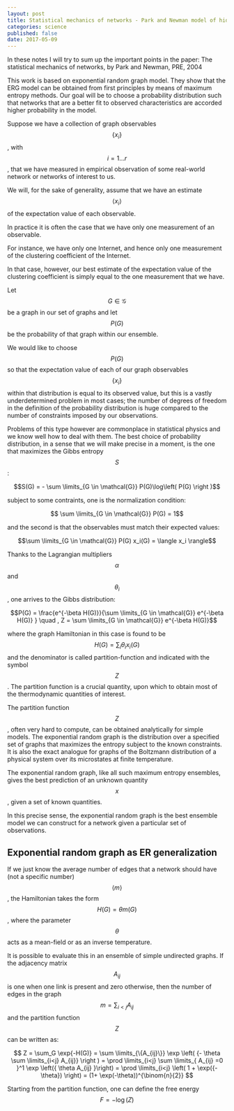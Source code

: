 ```yaml
---
layout: post
title: Statistical mechanics of networks - Park and Newman model of hidden variables
categories: science
published: false
date: 2017-05-09
---
```


In these notes I will try to sum up the important points in the paper:
The statistical mechanics of networks, by Park and Newman, PRE, 2004

This work is based on exponential random graph model. They show that the ERG model can be obtained from first principles by means of maximum entropy methods.
Our goal will be to choose a probability distribution such that networks that are a better fit to observed characteristics are accorded higher probability in the model.

Suppose we have a collection of graph observables $$\{x_i\}$$, with $$i = 1 \ldots r$$, that we have measured in empirical observation of some real-world network or networks of interest to us.

We will, for the sake of generality, assume that we have an estimate $$\langle x_i \rangle$$ of the expectation value of each observable.

In practice it is often the case that we have only one measurement of an observable.

For instance, we have only one Internet, and hence only one measurement of the clustering coefficient of the Internet.

In that case, however, our best estimate of the expectation value of the clustering coefficient is simply equal to the one measurement that we have.

Let $$G \in \mathcal{G}$$ be a graph in our set of graphs and let $$P(G)$$ be the probability of that graph within our ensemble.

We would like to choose $$P(G)$$ so that the expectation value of each of our graph observables $$\{x_i\}$$ within that distribution is equal to its observed value, but this is a vastly underdetermined problem in most cases;
the number of degrees of freedom in the definition of the probability distribution is huge compared to the number of constraints imposed by our observations.

Problems of this type however are commonplace in statistical physics and we know well how to deal with them.
The best choice of probability distribution, in a sense that we will make precise in a moment, is the one that maximizes the Gibbs entropy $$S$$:

$$S(G) = - \sum \limits_{G \in \mathcal{G}} P(G)\log\left( P(G) \right )$$

 subject to some contraints, one is the normalization condition:

$$ \sum \limits_{G \in \mathcal{G}} P(G) = 1$$

and the second is that the observables must match their expected values:

$$\sum \limits_{G \in \mathcal{G}} P(G) x_i(G) = \langle x_i \rangle$$

Thanks to the Lagrangian multipliers $$\alpha$$ and $$\theta_i$$, one arrives to the Gibbs distribution:

$$P(G) = \frac{e^{-\beta H(G)}}{\sum \limits_{G \in \mathcal{G}} e^{-\beta H(G)} } \quad , Z = \sum \limits_{G \in \mathcal{G}} e^{-\beta H(G)}$$

where the graph Hamiltonian in this case is found to be $$H(G) = \sum_i \theta_i x_i(G)$$ and the denominator is called partition-function and indicated with the symbol $$Z$$. The partition function is a crucial quantity, upon which to obtain most of the thermodynamic quantities of interest.

The partition function $$Z$$, often very hard to compute, can be obtained analytically for simple models.
The exponential random graph is the distribution over a specified set of graphs that maximizes the entropy subject to the known constraints. It is also the exact analogue for graphs of the Boltzmann distribution of a physical system over its microstates at finite temperature.

The exponential random graph, like all such maximum entropy ensembles, gives the best prediction of an unknown quantity $$x$$, given a set of known quantities.

In this precise sense, the exponential random graph is the best ensemble model we can construct for a network given a particular set of observations.

## Exponential random graph as ER generalization

If we just know the average number of edges that a network should have (not a specific number) $$\langle m \rangle$$, the Hamiltonian takes the form $$H(G) = \theta m(G)$$, where the parameter $$\theta$$ acts as a mean-field or as an inverse temperature. 

It is possible to evaluate this in an ensemble of simple undirected graphs. If the adjacency matrix $$A_{ij}$$ is one when one link is present and zero otherwise, then the number of edges in the graph $$m = \sum_{i<j} A_{ij}$$ and the partition function $$Z$$ can be written as:

$$
Z = \sum_G \exp{-H(G)} = \sum \limits_{\{A_{ij}\}} \exp \left( {- \theta \sum \limits_{i<j} A_{ij}} \right ) = 
\prod \limits_{i<j} \sum \limits_{ A_{ij} =0 }^1 \exp \left({ \theta A_{ij} }\right) = \prod \limits_{i<j} \left( 1 + \exp({-\theta}) \right) = (1+ \exp(-\theta))^{\binom{n}{2}}
$$

Starting from the partition function, one can define the free energy $$F = -\log(Z)$$


